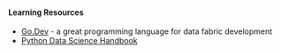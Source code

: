 #### Learning Resources

- [Go.Dev](https://go.dev) - a great programming language for data fabric development
- [Python Data Science Handbook](https://jakevdp.github.io/PythonDataScienceHandbook)